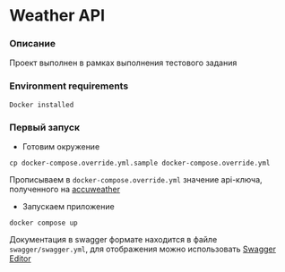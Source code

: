 # Weather API

### Описание

Проект выполнен в рамках выполнения тестового задания

### Environment requirements

```
Docker installed
```

### Первый запуск

* Готовим окружение

```
cp docker-compose.override.yml.sample docker-compose.override.yml
```

Прописываем в `docker-compose.override.yml` значение api-ключа, полученного на [accuweather](https://developer.accuweather.com/apis)

* Запускаем приложение

```
docker compose up
```

Документация в swagger формате находится в файле `swagger/swagger.yml`, для отображения можно использовать [Swagger Editor](https://editor.swagger.io/)
